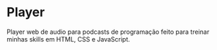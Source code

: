 # Player
 Player web de audio para podcasts de programação feito para treinar minhas skills em HTML, CSS e JavaScript.
